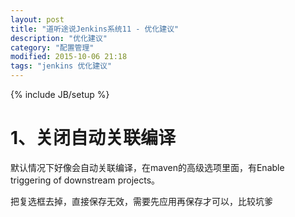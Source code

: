 ```yaml
---
layout: post
title: "道听途说Jenkins系统11 - 优化建议"
description: "优化建议"
category: "配置管理"
modified: 2015-10-06 21:18
tags: "jenkins 优化建议"
---
```

{% include JB/setup %}

# 1、关闭自动关联编译
   默认情况下好像会自动关联编译，在maven的高级选项里面，有Enable triggering of downstream projects。
   
   把复选框去掉，直接保存无效，需要先应用再保存才可以，比较坑爹